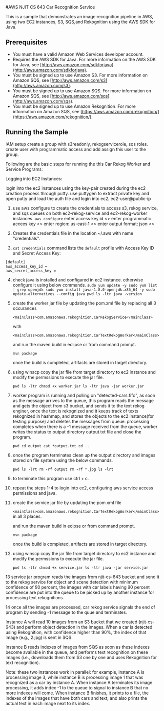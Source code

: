 #AWS NJIT CS 643 Car Recognition Service

This is a sample that demonstrates an image recognition pipeline in AWS, using two EC2 instances, S3, SQS,and Rekognition using the AWS SDK for Java.

## Prerequisites

*   You must have a valid Amazon Web Services developer account.
*   Requires the AWS SDK for Java. For more information on the AWS SDK for Java, see [http://aws.amazon.com/sdkforjava](http://aws.amazon.com/sdkforjava).
*   You must be signed up to use Amazon S3. For more information on Amazon SQS, see [http://aws.amazon.com/s3](http://aws.amazon.com/s3).
*   You must be signed up to use Amazon SQS. For more information on Amazon SQS, see [http://aws.amazon.com/sqs](http://aws.amazon.com/sqs).
*   You must be signed up to use Amazon Rekognition. For more information on Amazon SQS, see [https://aws.amazon.com/rekognition/](https://aws.amazon.com/rekognition/).

## Running the Sample

IAM setup
     create a group with s3readonly, rekogservicerole, sqs roles.
     create user with programmatic access and add assign this user to the group.

Following are the basic steps for running the this Car Rekog Worker and Service Programs:

Logging into EC2 Instances:

login into the ec2 instances using the key-pair created during the ec2 creation process through putty.
use puttygen to extract private key and open putty and load the auth file and login into ec2.
ec2-user@public-ip
 
1. use aws configure to create the credentials to access s3, rekog service, and sqs queues on both ec2-rekog-service and ec2-rekog-worker instances.
    `aws configure`
     enter access key id <>
     enter programmatic accees key <>
     enter region: us-east-1 <>
     enter output format: json <>

2.  Creates the credentials file in the location ~/.aws with name "credentials".

3.  `cat credentials` command lists the `default` profile with Access Key ID and Secret Access Key:

  ```
  [default]
  aws_access_key_id =
  aws_secret_access_key =
  ```

4.  check  java is installed and configured in ec2 instance. otherwise configure it using below commands.
	`sudo yum update -y
	 sudo yum list | grep openjdk
	 sudo yum install java-1.8.0-openjdk.x86_64 -y
	 sudo update-alternatives --config java
	 pwd
	 ls -ltr
	 java -version`

5. create the worker jar file by updating the pom.xml file by replacing all 3 occurances

	`<mainClass>com.amazonaws.rekognition.CarRekogService</mainClass>`
	
	 with
	
	`<mainClass>com.amazonaws.rekognition.CarTextRekogWorker</mainClass>`
	
	and run the maven build in eclipse or from command prompt.
	
	`mvn package`
	
	once the build is completed, artifacts are stored in target directory.
	
6. using winscp copy the jar file from target directory to ec2 instance and modify the permssions to execute the jar file.

	`pwd
	 ls -ltr
	 chmod +x worker.jar
	 ls -ltr
	 java -jar worker.jar`

7. worker program is running and polling on "detected-cars.fifo", as soon as the message arrives to the queue, this program reads the message
and gets the object from s3 bucket, and sends it to the text rekog enginer, once the text is rekognized and it keeps track of texts rekognized
in hashmap, and stores the objects to the ec2 instance(for testing purpose) and deletes the messages from queue. processing completes when there is a 
-1 message received from the queue, worker writes the status to output directory output.txt file and close the program.

	`pwd
	 cd output
	 cat *output.txt
	 cd ..`

8. once the program terminates clean up the output directory and images stored on file system using the below commands.

	 `pwd
	 ls -lrt
	 rm -rf output
	 rm -rf *.jpg
	 ls -lrt`
	 
9. to terminate this program use ctrl + c.

10. repeat the steps 1-4 to login into ec2, configuring aws service access permissions and java.

11. create the service jar file by updating the pom.xml file
	
	`<mainClass>com.amazonaws.rekognition.CarTextRekogWorker</mainClass>` in all 3 places.
	
	and run the maven build in eclpse or from command prompt.
	
	`mvn package`
	
	once the build is completed, artifacts are stored in target directory.
		
12. using winscp copy the jar file from target directory to ec2 instance and modify the permssions to execute the jar file.

	`pwd
	 ls -ltr
	 chmod +x service.jar
	 ls -ltr
	 java -jar service.jar`	
	 
13 service jar program reads the images from njit-cs-643 bucket and send it to the rekog service for object and scene detection with minimum
confidence of 90 percent, the images with car labels having 90 percent confidence are put into the queue to be picked up by another instance
for processing text rekognitions.

14 once all the images are processed, car rekog service signals the end of program by sending -1 message to the quue and terminates.



Instance A will read 10 images from an S3 bucket that we created (njit-cs-643) and perform object detection in the images. 
When a car is detected using Rekognition, with confidence higher than 90%, the index of that image (e.g., 2.jpg) is sent in SQS.

Instance B reads indexes of images from SQS as soon as these indexes become available in the queue, and
performs text recognition on these images (i.e., downloads them from S3 one by one and uses Rekognition
for text recognition). 

Note: these two instances work in parallel: for example, instance A is processing
image 3, while instance B is processing image 1 that was recognized as a car by instance A. When instance
A terminates its image processing, it adds index -1 to the queue to signal to instance B that no more indexes
will come. When instance B finishes, it prints to a file,  the indexes of the images that
have both cars and text, and also prints the actual text in each image next to its index.

